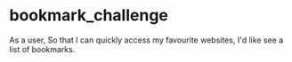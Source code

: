 # bookmark_challenge

As a user,
So that I can quickly access my favourite websites,
I'd like see a list of bookmarks.
